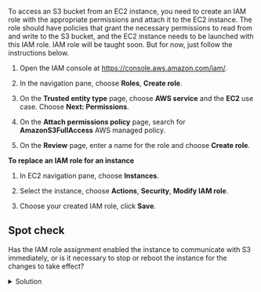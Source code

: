 To access an S3 bucket from an EC2 instance, you need to create an IAM role with the appropriate permissions and attach it to the EC2 instance. 
The role should have policies that grant the necessary permissions to read from and write to the S3 bucket, and the EC2 instance needs to be launched with this IAM role.
IAM role will be taught soon. But for now, just follow the instructions below.

1. Open the IAM console at [https://console\.aws\.amazon\.com/iam/](https://console.aws.amazon.com/iam/)\.

1. In the navigation pane, choose **Roles**, **Create role**\.

1. On the **Trusted entity type** page, choose **AWS service** and the **EC2** use case\. Choose **Next: Permissions**\.

1. On the **Attach permissions policy** page, search for **AmazonS3FullAccess** AWS managed policy\.

1. On the **Review** page, enter a name for the role and choose **Create role**\.


**To replace an IAM role for an instance**

1. In EC2 navigation pane, choose **Instances**.

1. Select the instance, choose **Actions**, **Security**, **Modify IAM role**.

1. Choose your created IAM role, click **Save**.

## Spot check 

Has the IAM role assignment enabled the instance to communicate with S3 immediately, or is it necessary to stop or reboot the instance for the changes to take effect?

<details>
  <summary>
     Solution
  </summary>
    
No instance stop/reboot is needed!

</details>
